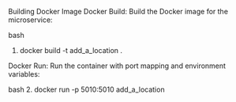 Building Docker Image
Docker Build:
Build the Docker image for the microservice:

bash
1. docker build -t add_a_location .

Docker Run:
Run the container with port mapping and environment variables:

bash
2. docker run -p 5010:5010 add_a_location